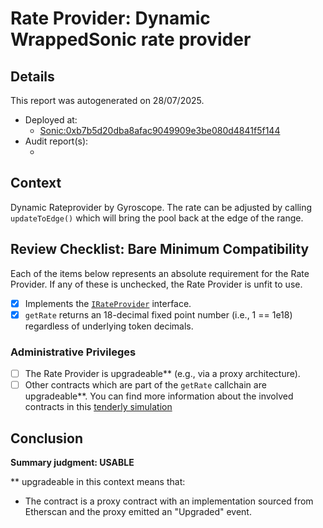 
# Rate Provider: Dynamic WrappedSonic rate provider

## Details
This report was autogenerated on 28/07/2025.

- Deployed at:
    - [Sonic:0xb7b5d20dba8afac9049909e3be080d4841f5f144](https://sonicscan.org/address/0xb7b5d20dba8afac9049909e3be080d4841f5f144)
- Audit report(s):
    - [<audit title>](<link to audit>)

## Context
Dynamic Rateprovider by Gyroscope. The rate can be adjusted by calling `updateToEdge()` which will bring the pool back at the edge of the range.

## Review Checklist: Bare Minimum Compatibility
Each of the items below represents an absolute requirement for the Rate Provider. If any of these is unchecked, the Rate Provider is unfit to use.

- [x] Implements the [`IRateProvider`](https://github.com/balancer/balancer-v2-monorepo/blob/bc3b3fee6e13e01d2efe610ed8118fdb74dfc1f2/pkg/interfaces/contracts/pool-utils/IRateProvider.sol) interface.
- [x] `getRate` returns an 18-decimal fixed point number (i.e., 1 == 1e18) regardless of underlying token decimals.

### Administrative Privileges
- [ ] The Rate Provider is upgradeable** (e.g., via a proxy architecture).
- [ ] Other contracts which are part of the `getRate` callchain are upgradeable**. You can find more information
   about the involved contracts in this [tenderly simulation](https://www.tdly.co/shared/simulation/6fa21e7c-cf60-4405-9483-e2814222c9eb)

## Conclusion
**Summary judgment: USABLE**

** upgradeable in this context means that:
- The contract is a proxy contract with an implementation sourced from Etherscan and the proxy emitted an "Upgraded" event.
    
